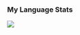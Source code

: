 ### My Language Stats

<a href="https://github.com/itsirajul">
  <img align="left" src="https://github-readme-stats.vercel.app/api/top-langs/?username=tariqulislamtareq&theme=default&hide_langs_below=1" />
</a>

<br>
